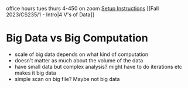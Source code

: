 office hours tues thurs 4-450 on zoom
[Setup Instructions](https://github.com/aseldawy/bdtutorials/wiki/Development-Setup)
[[Fall 2023/CS235/1 - Intro|4 V's of Data]]
# Big Data vs Big Computation
- scale of big data depends on what kind of computation
- doesn't matter as much about the volume of the data
- have small data but complex analysis? might have to do iterations etc makes it big data
- simple scan on big file? Maybe not big data

